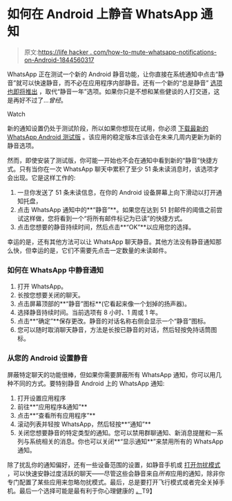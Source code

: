 # 如何在 Android 上静音 WhatsApp 通知

> 原文:[https://life hacker . com/how-to-mute-whatsapp-notifications-on-Android-1844560317](https://lifehacker.com/how-to-mute-whatsapp-notifications-on-android-1844560317)

WhatsApp 正在测试一个新的 Android 静音功能，让你直接在系统通知中点击“静音”就可以快速静音，而不必在应用程序内部静音。还有一个新的“总是静音” [选项也即将推出](https://wabetainfo.com/whatsapp-beta-for-android-2-20-197-3-whats-new/) ，取代“静音一年”选项。如果你只是不想和某些健谈的人打交道，这是再好不过了...*曾经*。

Watch

新的通知设置仍处于测试阶段，所以如果你想现在试用，你必须 [下载最新的 WhatsApp Android 测试版](https://play.google.com/apps/testing/com.whatsapp) 。该应用的稳定版本应该会在未来几周内更新为新的静音选项。

然而，即使安装了测试版，你可能一开始也不会在通知中看到新的“静音”快捷方式。只有当你在一次 WhatsApp 聊天中累积了至少 51 条未读消息时，该选项才会出现。它是这样工作的:

1.  一旦你发送了 51 条未读信息，在你的 Android 设备屏幕上向下滑动以打开通知托盘，
2.  点击 WhatsApp 通知中的**“静音”**。如果您在达到 51 封邮件的阈值之前尝试这样做，您将看到一个“将所有邮件标记为已读”的快捷方式。
3.  点击您想要的静音持续时间，然后点击**“OK”**以应用您的选择。

幸运的是，还有其他方法可以让 WhatsApp 聊天静音。其他方法没有静音通知那么快，但幸运的是，它们不需要先点击一定数量的未读邮件。

### 如何在 WhatsApp 中静音通知

1.  打开 WhatsApp。
2.  长按您想要关闭的聊天。
3.  点击屏幕顶部的**“静音”图标**(它看起来像一个划掉的扬声器)。
4.  选择静音持续时间。当前选项有 8 小时、1 周或 1 年。
5.  点击**“确定”**保存更改。静音的对话名称右侧会显示一个“静音”图标。
6.  您可以随时取消聊天静音，方法是长按已静音的对话，然后轻按免持话筒图标。

### 从您的 Android 设置静音

屏蔽特定聊天的功能很棒，但如果你需要屏蔽所有 WhatsApp 通知，你可以用几种不同的方式。要特别静音 Android 上的 WhatsApp 通知:

1.  打开设置应用程序
2.  前往**“应用程序&通知”**
3.  点击**“查看所有应用程序”**
4.  滚动列表并轻按 WhatsApp，然后轻按**“通知”**
5.  关闭您想要静音的特定类型的通知。您可以禁用群聊通知、新消息提醒和一系列与系统相关的消息。你也可以关闭**“显示通知**”来禁用所有的 WhatsApp 通知。

除了扰乱你的通知偏好，还有一些设备范围的设置，如静音手机或 [打开勿扰模式](https://lifehacker.com/turn-on-do-not-disturb-during-the-day-to-be-more-produc-1823105590) ，可以快速安静过度活跃的聊天——尽管这些会静音来自*所有*应用的通知，除非你专门配置了某些应用来忽略勿扰模式。最后，总是要打开飞行模式或者完全关掉手机。最后一个选择可能是最有利于你心理健康的 [。](https://lifehacker.com/turn-off-your-phone-to-quickly-eliminate-stress-5876786)T9】